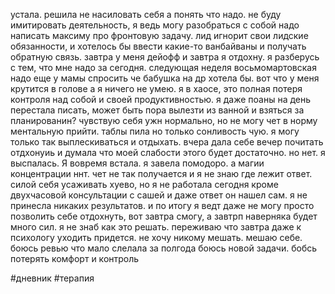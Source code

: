 устала. решила не насиловать себя а понять что надо. не буду имитировать деятельность, я ведь могу разобраться с собой
надо написать максиму про фронтовую задачу. лид игнорит свои лидские обязанности, и хотелось бы ввести какие-то ванбайваны и получать обратную связь.
завтра у меня дейофф и завтра я отдохну. я разберусь с тем, что мне надо за сегодня. следующая неделя восьмомартовская
надо еще у мамы спросить че бабушка на др хотела бы. вот что у меня крутится в голове а я ничего не умею. я в хаосе, это полная потеря контроля 
над собой и своей продуктивностью. я даже поаны на день перестала писать, может быть пора вылезти из ванной и взяться за планированин?
чувствую себя ужн нормально, но не могу чет в норму ментальную прийти. таблы пила но только сонливость чую. я могу только так выплескиваться и отдыхать. вчера дала себе вечер почитать отдхонуиь и думала что моей слабости этого будет достаточно. но нет. я выспалась. Я вовремя встала. я завела помодоро. а магии концентрации ннт. чет не так получается и я не знаю где лежит ответ. силой себя усаживать хуево, но я не работала сегодня кроме двухчасовой консультации с сашей и даже ответ он нашел сам. я не принесла никаких результатов. и по итогу я ведт даже не могу просто позволить себе отдохнуть, вот завтра смогу, а завтрп наверняка будет много сил. я не знаб как это решать. переживаю что завтра даже к психологу уходить придется. не хочу никому мешать. мешаю себе. боюсь ревью что мало слелала за полгода боюсь новой задачи. бобсь потерять комфорт и контроль

#дневник #терапия 